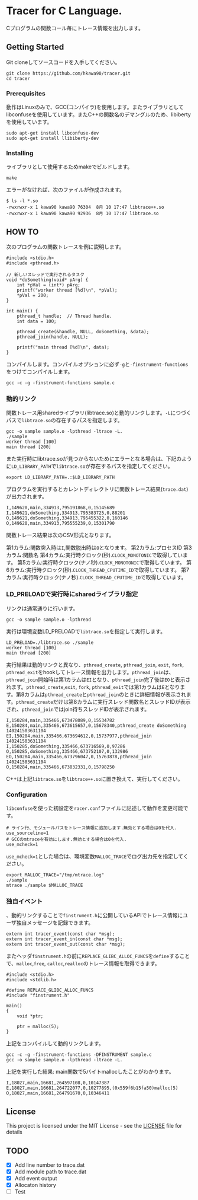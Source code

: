 # Tracer for C Language.

Cプログラムの関数コール毎にトレース情報を出力します。

## Getting Started

Git cloneしてソースコードを入手してください。

```
git clone https://github.com/hkawa90/tracer.git
cd tracer
```

### Prerequisites

動作はLinuxのみで、GCC(コンパイラ)を使用します。またライブラリとしてlibconfuseを使用しています。またC++の関数名のデマングルのため、libibertyを使用しています。

```
sudo apt-get install libconfuse-dev
sudo apt-get install llibiberty-dev
```

### Installing

ライブラリとして使用するためmakeでビルドします。

```
make
```

エラーがなければ、次のファイルが作成されます。

```
$ ls -l *.so
-rwxrwxr-x 1 kawa90 kawa90 76304  8月 10 17:47 libtrace++.so
-rwxrwxr-x 1 kawa90 kawa90 92936  8月 10 17:47 libtrace.so
```

## HOW TO

次のプログラムの関数トレースを例に説明します。

```
#include <stdio.h>
#include <pthread.h>

// 新しいスレッドで実行されるタスク
void *doSomething(void* pArg) {
    int *pVal = (int*) pArg;
    printf("worker thread [%d]\n", *pVal);
    *pVal = 200;
}

int main() {
    pthread_t handle;  // Thread handle.
    int data = 100;

    pthread_create(&handle, NULL, doSomething, &data);
    pthread_join(handle, NULL);

    printf("main thread [%d]\n", data);
}
```

コンパイルします。コンパイルオプションに必ず`-g`と`-finstrument-functions`をつけてコンパイルします。

```
gcc -c -g -finstrument-functions sample.c
```

### 動的リンク

関数トレース用sharedライブラリ(libtrace.so)と動的リンクします。`-L`につづくパスで`libtrace.so`の存在するパスを指定します。

```
gcc -o sample sample.o -lpthread -ltrace -L.
./sample
worker thread [100]
main thread [200]
```

また実行時にlibtrace.soが見つからないためにエラーとなる場合は、下記のように`LD_LIBRARY_PATH`で`libtrace.so`が存在するパスを指定してください。

```
export LD_LIBRARY_PATH=.:$LD_LIBRARY_PATH
```

プログラムを実行するとカレントディレクトリに関数トレース結果(`trace.dat`)が出力されます。

```
I,149620,main,334913,795191868,0,15145689
I,149621,doSomething,334913,795383725,0,88201
O,149621,doSomething,334913,795455322,0,160146
O,149620,main,334913,795555239,0,15301790
```

関数トレース結果は次のCSV形式となります。

第1カラム:関数突入時は`I`,関数脱出時は`O`となります。
第2カラム:プロセスID
第3カラム:関数名
第4カラム:実行時クロック(秒).`CLOCK_MONOTONIC`で取得しています。
第5カラム:実行時クロック(ナノ秒).`CLOCK_MONOTONIC`で取得しています。
第6カラム:実行時クロック(秒).`CLOCK_THREAD_CPUTIME_ID`で取得しています。
第7カラム:実行時クロック(ナノ秒).`CLOCK_THREAD_CPUTIME_ID`で取得しています。


### LD_PRELOADで実行時にsharedライブラリ指定

リンクは通常通りに行います。

```
gcc -o sample sample.o -lpthread
```

実行は環境変数LD_PRELOADで`libtrace.so`を指定して実行します。

```
LD_PRELOAD=./libtrace.so ./sample
worker thread [100]
main thread [200]
```

実行結果は動的リンクと異なり、`pthread_create`, `pthread_join`, `exit`, `fork`, `pthread_exit`をhookしてトレース情報を出力します。`pthread_join`は、`pthread_join`開始時は第1カラムは`EI`となり、`pthread_join`完了後は`EO`と表示されます。`pthread_create`,`exit`, `fork`, `pthread_exit`では第1カラムは`E`となります。第8カラムは`pthread_create`と`pthread_join`のときに詳細情報が表示されます。`pthread_create`だけは第8カラムに実行スレッド関数名とスレッドIDが表示され、`pthread_join`ではjoin待ちスレッドIDが表示されます。

```
I,150284,main,335466,673478089,0,15534782
E,150284,main,335466,673615657,0,15678340,pthread_create doSomething 140241503631104
EI,150284,main,335466,673694612,0,15737977,pthread_join 140241503631104
I,150285,doSomething,335466,673716569,0,97286
O,150285,doSomething,335466,673752107,0,132986
EO,150284,main,335466,673796047,0,15763878,pthread_join 140241503631104
O,150284,main,335466,673832331,0,15798250
```
C++は上記`libtrace.so`を`libtrace++.so`に置き換えて、実行してください。

### Configuration

`libconfuse`を使った初設定を`racer.conf`ファイルに記述して動作を変更可能です。

```
# ライン行、モジュールパスをトレース情報に追加します.無効とする場合は0を代入.
use_sourceline=1
# GCCのmtraceを有効にします.無効とする場合は0を代入.
use_mcheck=1
```

`use_mcheck=1`とした場合は、環境変数`MALLOC_TRACE`でログ出力先を指定してください。

```
export MALLOC_TRACE="/tmp/mtrace.log"
./sample
mtrace ./sample $MALLOC_TRACE
```

### 独自イベント

、動的リンクすることで`finstrument.h`に公開しているAPIでトレース情報にユーザ独自メッセージを記録できます。

```
extern int tracer_event(const char *msg);
extern int tracer_event_in(const char *msg);
extern int tracer_event_out(const char *msg);
```
またヘッダ`finstrument.h`の前に`REPLACE_GLIBC_ALLOC_FUNCS`を`define`することで、`malloc`,`free`, `calloc`,`realloc`のトレース情報を取得できます。

```
#include <stdio.h>
#include <stdlib.h>

#define REPLACE_GLIBC_ALLOC_FUNCS
#include "finstrument.h"

main()
{
    void *ptr;

    ptr = malloc(5);
}
```
上記をコンパイルして動的リンクします。

```
gcc -c -g -finstrument-functions -DFINSTRUMENT sample.c
gcc -o sample sample.o -lpthread -ltrace -L.
```

上記を実行した結果: main関数で5バイトmallocしたことがわかります。
```
I,18027,main,16681,264597108,0,10147387
E,18027,main,16681,264722077,0,10277895,(0x559f6b15fa50)malloc(5)
O,18027,main,16681,264791670,0,10346411

```

## License

This project is licensed under the MIT License - see the [LICENSE](../LICENSE) file for details

## TODO

- [x] Add line number to trace.dat
- [x] Add module path to trace.dat
- [x] Add event output
- [x] Allocaton history
- [ ] Test